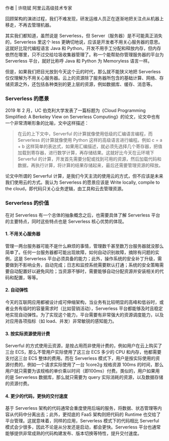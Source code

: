 作者 | 许晓斌 阿里云高级技术专家

回顾架构的演进过程，我们不难发现，研发运维人员正在逐渐地把关注点从机器上移走，不再去管理机器。

其实我们都知道，虽然说是 Serverless，但 Server（服务器）是不可能真正消失的，Serverless 里这个 less
更确切地说，应该是开发者不用关心服务器的意思。这就好比现代编程语言 Java 和
Python，开发不用手工分配和释放内存，但内存依然在哪里，只不过交给垃圾收集器管理了。称一个能帮助你管理服务器的平台为 Serverless
平台，就好比称呼 Java 和 Python 为 Memoryless 语言一样。

但是，如果我们把目光放到今天这个云的时代，那么就不能狭义地把 Serverless
仅仅理解为不用关心服务器。云上的资源除了服务器所包含的基础计算、网络、存储资源之外，还包括各种类别的更上层的资源，例如数据库、缓存、消息等。

### Serverless 的愿景

2019 年 2 月，UC 伯克利大学发表了一篇标题为《Cloud Programming Simplified: A Berkeley View on
Serverless Computing》的论文，论文中也有一个非常清晰形象的比喻，文中这样描述：

> 在云的上下文中，Serverful 的计算就像使用低级的汇编语言编程，而 Serverless 的计算就像使用 Python
> 这样的高级语言进行编程。例如 c = a + b
> 这样简单的表达式，如果用汇编描述，就必须先选择几个寄存器，把值加载到寄存器，进行数学计算，再存储结果。这就好比今天在云环境下 Serverful
> 的计算，开发首先需要分配或找到可用的资源，然后加载代码和数据，再执行计算，将计算的结果存储起来，最后还需要管理资源的释放。

论文中所谓的 Serverful 计算，是我们今天主流的使用云的方式，但不应该是未来我们使用云的方式。我认为 Serverless 的愿景应该是 Write
locally, compile to the cloud，即代码只关心业务逻辑，由工具和云去管理资源。

### Serverless 的价值

在对 Serverless 有一个总体的抽象概念之后，也需要具体了解 Serverless 平台的主要特点，同时这些特点也是 Serverless
核心优势的体现。

#### 1\. 不用关心服务器

管理一两台服务器可能不是什么麻烦的事情，管理数千甚至数万台服务器就没那么简单了。任何一台服务器都可能出现故障，如何自动识别故障，摘除有问题的实例，这是
Serverless
平台必须具备的能力；此外，操作系统的安全补丁升级，需要做到不影响业务，自动完成；日志和监控系统需要默认打通；系统的安全策略需要自动配置好以避免风险；当资源不够时，需要能够自动分配资源并安装相关的代码和配置，等等。

#### 2\. 自动弹性

今天的互联网应用都被设计成可伸缩架构，当业务有比较明显的高峰和低谷时，或者业务有临时的容量需求时（比如营销活动），Serverless
平台都能够及时且稳定地实现自动弹性。为了实现这个能力，平台需要有非常强大的资源调度能力，以及对应用各项指标（如 load、并发）非常敏锐的感知能力。

#### 3\. 按实际资源使用计费

Serverful 的方式使用云资源，是按占用而非使用计费的，例如用户在云上购买了三台 ECS，那么不管用户实际使用了这三台 ECS 多少的 CPU
和内存，他都需要支付这三台 ECS 整体的费用。而在 Serverless 模式下，用户是按实际使用的资源付费的，例如一个请求实际使用了一台 1core2g
规格资源 100ms 的时间，那么用户就只需要为该规格的单价乘以时间（即100ms）付费。类似的，用户如果用的是 Serverless
数据库，那么就只需要为 query 实际消耗的资源，以及数据存储的资源付费。

#### 4\. 更少的代码，更快的交付速度

基于 Serverless 架构的代码通常会重度使用后端的服务，将数据、状态管理等内容从代码中分离出去；此外，更彻底的 FaaS 架构则把代码的
Runtime 也交给了平台管理。这就意味着，同样的应用，Serverless 模式下的代码相比 Serverful
模式会少很多，因此不论是从分发还是启动，都会更快。Serverless 平台也通常能够提供非常成熟的代码构建发布、版本切换等特性，提升交付速度。

